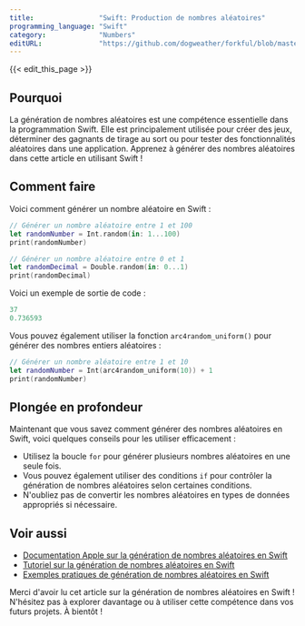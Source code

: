 ```yaml
---
title:                "Swift: Production de nombres aléatoires"
programming_language: "Swift"
category:             "Numbers"
editURL:              "https://github.com/dogweather/forkful/blob/master/content/fr/swift/generating-random-numbers.md"
---
```


{{< edit_this_page >}}

## Pourquoi

La génération de nombres aléatoires est une compétence essentielle dans la programmation Swift. Elle est principalement utilisée pour créer des jeux, déterminer des gagnants de tirage au sort ou pour tester des fonctionnalités aléatoires dans une application. Apprenez à générer des nombres aléatoires dans cette article en utilisant Swift !

## Comment faire

Voici comment générer un nombre aléatoire en Swift :

```Swift
// Générer un nombre aléatoire entre 1 et 100
let randomNumber = Int.random(in: 1...100)
print(randomNumber)

// Générer un nombre aléatoire entre 0 et 1
let randomDecimal = Double.random(in: 0...1)
print(randomDecimal)
```

Voici un exemple de sortie de code :

```Swift
37
0.736593
```

Vous pouvez également utiliser la fonction `arc4random_uniform()` pour générer des nombres entiers aléatoires :

```Swift
// Générer un nombre aléatoire entre 1 et 10
let randomNumber = Int(arc4random_uniform(10)) + 1
print(randomNumber)
```

## Plongée en profondeur

Maintenant que vous savez comment générer des nombres aléatoires en Swift, voici quelques conseils pour les utiliser efficacement :

- Utilisez la boucle `for` pour générer plusieurs nombres aléatoires en une seule fois.
- Vous pouvez également utiliser des conditions `if` pour contrôler la génération de nombres aléatoires selon certaines conditions.
- N'oubliez pas de convertir les nombres aléatoires en types de données appropriés si nécessaire.

## Voir aussi

- [Documentation Apple sur la génération de nombres aléatoires en Swift](https://developer.apple.com/documentation/swift/swift_standard_library/numbers_and_basic_values/generating_random_numbers)
- [Tutoriel sur la génération de nombres aléatoires en Swift](https://www.hackingwithswift.com/example-code/math/how-to-generate-random-numbers-in-swift)
- [Exemples pratiques de génération de nombres aléatoires en Swift](https://www.avanderlee.com/swift/random-numbers/)

Merci d'avoir lu cet article sur la génération de nombres aléatoires en Swift ! N'hésitez pas à explorer davantage ou à utiliser cette compétence dans vos futurs projets. À bientôt !